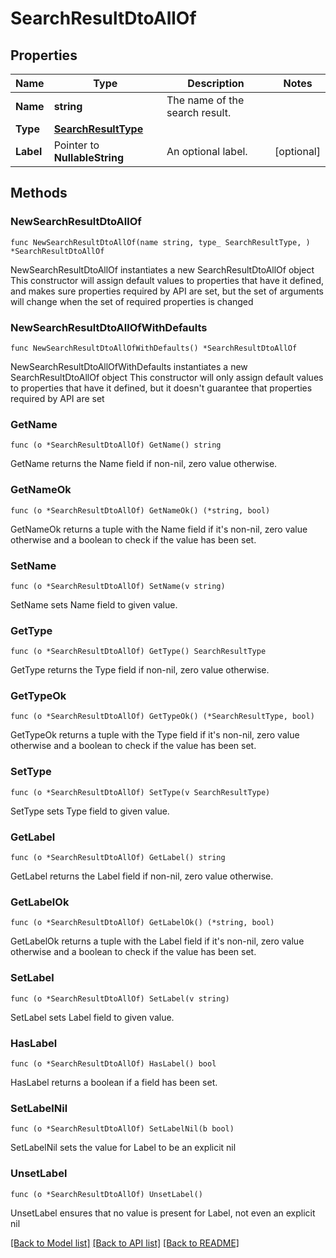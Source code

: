 # SearchResultDtoAllOf

## Properties

Name | Type | Description | Notes
------------ | ------------- | ------------- | -------------
**Name** | **string** | The name of the search result. | 
**Type** | [**SearchResultType**](SearchResultType.md) |  | 
**Label** | Pointer to **NullableString** | An optional label. | [optional] 

## Methods

### NewSearchResultDtoAllOf

`func NewSearchResultDtoAllOf(name string, type_ SearchResultType, ) *SearchResultDtoAllOf`

NewSearchResultDtoAllOf instantiates a new SearchResultDtoAllOf object
This constructor will assign default values to properties that have it defined,
and makes sure properties required by API are set, but the set of arguments
will change when the set of required properties is changed

### NewSearchResultDtoAllOfWithDefaults

`func NewSearchResultDtoAllOfWithDefaults() *SearchResultDtoAllOf`

NewSearchResultDtoAllOfWithDefaults instantiates a new SearchResultDtoAllOf object
This constructor will only assign default values to properties that have it defined,
but it doesn't guarantee that properties required by API are set

### GetName

`func (o *SearchResultDtoAllOf) GetName() string`

GetName returns the Name field if non-nil, zero value otherwise.

### GetNameOk

`func (o *SearchResultDtoAllOf) GetNameOk() (*string, bool)`

GetNameOk returns a tuple with the Name field if it's non-nil, zero value otherwise
and a boolean to check if the value has been set.

### SetName

`func (o *SearchResultDtoAllOf) SetName(v string)`

SetName sets Name field to given value.


### GetType

`func (o *SearchResultDtoAllOf) GetType() SearchResultType`

GetType returns the Type field if non-nil, zero value otherwise.

### GetTypeOk

`func (o *SearchResultDtoAllOf) GetTypeOk() (*SearchResultType, bool)`

GetTypeOk returns a tuple with the Type field if it's non-nil, zero value otherwise
and a boolean to check if the value has been set.

### SetType

`func (o *SearchResultDtoAllOf) SetType(v SearchResultType)`

SetType sets Type field to given value.


### GetLabel

`func (o *SearchResultDtoAllOf) GetLabel() string`

GetLabel returns the Label field if non-nil, zero value otherwise.

### GetLabelOk

`func (o *SearchResultDtoAllOf) GetLabelOk() (*string, bool)`

GetLabelOk returns a tuple with the Label field if it's non-nil, zero value otherwise
and a boolean to check if the value has been set.

### SetLabel

`func (o *SearchResultDtoAllOf) SetLabel(v string)`

SetLabel sets Label field to given value.

### HasLabel

`func (o *SearchResultDtoAllOf) HasLabel() bool`

HasLabel returns a boolean if a field has been set.

### SetLabelNil

`func (o *SearchResultDtoAllOf) SetLabelNil(b bool)`

 SetLabelNil sets the value for Label to be an explicit nil

### UnsetLabel
`func (o *SearchResultDtoAllOf) UnsetLabel()`

UnsetLabel ensures that no value is present for Label, not even an explicit nil

[[Back to Model list]](../README.md#documentation-for-models) [[Back to API list]](../README.md#documentation-for-api-endpoints) [[Back to README]](../README.md)


